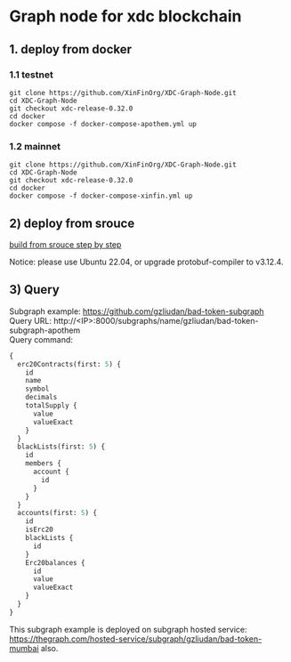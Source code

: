 # Graph node for xdc blockchain

## 1. deploy from docker

### 1.1 testnet


```shell
git clone https://github.com/XinFinOrg/XDC-Graph-Node.git
cd XDC-Graph-Node
git checkout xdc-release-0.32.0
cd docker
docker compose -f docker-compose-apothem.yml up
```

### 1.2 mainnet

```shell
git clone https://github.com/XinFinOrg/XDC-Graph-Node.git
cd XDC-Graph-Node
git checkout xdc-release-0.32.0
cd docker
docker compose -f docker-compose-xinfin.yml up
```

## 2) deploy from srouce

[build from srouce step by step](./docs/deploy-from-source.md)

Notice: please use Ubuntu 22.04, or upgrade protobuf-compiler to v3.12.4.

## 3) Query

Subgraph example: https://github.com/gzliudan/bad-token-subgraph  
Query URL: http://\<IP\>:8000/subgraphs/name/gzliudan/bad-token-subgraph-apothem  
Query command:

```graphql
{
  erc20Contracts(first: 5) {
    id
    name
    symbol
    decimals
    totalSupply {
      value
      valueExact
    }
  }
  blackLists(first: 5) {
    id
    members {
      account {
        id
      }
    }
  }
  accounts(first: 5) {
    id
    isErc20
    blackLists {
      id
    }
    Erc20balances {
      id
      value
      valueExact
    }
  }
}
```

This subgraph example is deployed on subgraph hosted service: https://thegraph.com/hosted-service/subgraph/gzliudan/bad-token-mumbai also.
